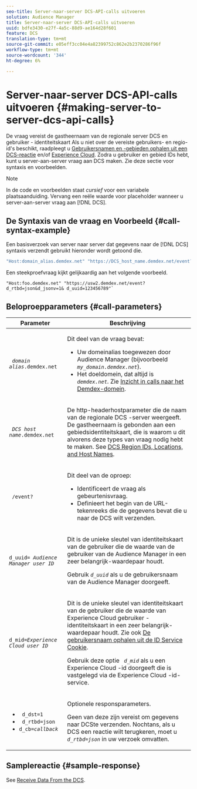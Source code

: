 ```yaml
---
seo-title: Server-naar-server DCS-API-calls uitvoeren
solution: Audience Manager
title: Server-naar-server DCS-API-calls uitvoeren
uuid: bdfe3430-e27f-4a5c-88d9-ae164d28f601
feature: DCS
translation-type: tm+mt
source-git-commit: e05eff3cc04e4a82399752c862e2b2370286f96f
workflow-type: tm+mt
source-wordcount: '344'
ht-degree: 6%

---
```



# Server-naar-server DCS-API-calls uitvoeren {#making-server-to-server-dcs-api-calls}

De vraag vereist de gastheernaam van de regionale server DCS en gebruiker - identiteitskaart Als u niet over de vereiste gebruikers- en regio-id&#39;s beschikt, raadpleegt u [Gebruikersnamen en -gebieden ophalen uit een DCS-reactie](/help/using/api/dcs-intro/dcs-s2s/dcs-aam-ids.md) en/of [Experience Cloud](/help/using/api/dcs-intro/dcs-s2s/dcs-mcid-ids.md). Zodra u gebruiker en gebied IDs hebt, kunt u server-aan-server vraag aan DCS maken. Zie deze sectie voor syntaxis en voorbeelden.

>[!NOTE]
>
>In de code en voorbeelden staat *cursief* voor een variabele plaatsaanduiding. Vervang een reële waarde voor placeholder wanneer u server-aan-server vraag aan [!DNL DCS].

## De Syntaxis van de vraag en Voorbeeld {#call-syntax-example}

Een basisverzoek van server naar server dat gegevens naar de [!DNL DCS] syntaxis verzendt gebruikt hieronder wordt getoond die.

```js
"Host:domain_alias.demdex.net" "https://DCS_host_name.demdex.net/event?d_rtbd=json&d_jsonv=1&d_uuid=userID
```

Een steekproefvraag kijkt gelijkaardig aan het volgende voorbeeld.

```
"Host:foo.demdex.net" "https://usw2.demdex.net/event?d_rtbd=json&d_jsonv=1& d_uuid=123456789"`
```

## Beloproepparameters {#call-parameters}

<table id="table_3AF4466009B64F0C9CBE7904A4096E0C"> 
 <thead> 
  <tr> 
   <th colname="col1" class="entry"> Parameter </th> 
   <th colname="col2" class="entry"> Beschrijving </th> 
  </tr> 
 </thead>
 <tbody> 
  <tr> 
   <td colname="col1"> <p><code> <i>domain alias</i>.demdex.net</code> </p> </td> 
   <td colname="col2"> <p>Dit deel van de vraag bevat: </p> <p> 
     <ul id="ul_3EDA9C7BA6794D06BCB07A75A9BD2372"> 
      <li id="li_74624CA78D6F4536A8164AE1FA1DECB9">Uw domeinalias toegewezen door <span class="keyword"> Audience Manager</span> (bijvoorbeeld <i><code> my_domain.demdex.net</code></i>). </li> 
      <li id="li_08ABE91CA247403AA480B3FB4BEF83BA">Het doeldomein, dat altijd is <i><code> demdex.net</code></i>. Zie <a href="../../../reference/demdex-calls.md">Inzicht in calls naar het Demdex-domein</a>. </li> 
     </ul> </p> </td> 
  </tr> 
  <tr> 
   <td colname="col1"> <p><code> <i>DCS host name</i>.demdex.net</code> </p> </td> 
   <td colname="col2"> <p>De http-headerhostparameter die de naam van de regionale <span class="wintitle"> DCS</span> -server weergeeft. De gastheernaam is gebonden aan een gebiedsidentiteitskaart, die is waarom u dit alvorens deze types van vraag nodig hebt te maken. See <a href="../../../api/dcs-intro/dcs-api-reference/dcs-regions.md"> DCS Region IDs, Locations, and Host Names</a>. </p> </td> 
  </tr> 
  <tr> 
   <td colname="col1"> <p><code> /event?</code> </p> </td> 
   <td colname="col2"> <p>Dit deel van de oproep: </p> <p> 
     <ul id="ul_6332444A305A4F12A7CBE471CA508516"> 
      <li id="li_1C5C111B2B0E4621B3FC0C20D6516041">Identificeert de vraag als gebeurtenisvraag. </li> 
      <li id="li_DBCE9B1C70604A629ECD7AC0A9052198">Definieert het begin van de URL-tekenreeks die de gegevens bevat die u naar de DCS wilt verzenden. </li> 
     </ul> </p> </td> 
  </tr> 
  <tr> 
   <td colname="col1"> <p><code>d_uuid= <i>Audience Manager user ID</i></code> </p> </td> 
   <td colname="col2"> <p>Dit is de unieke sleutel van identiteitskaart van de gebruiker die de waarde van de gebruiker van de <span class="keyword"> Audience Manager</span> in een zeer belangrijk-waardepaar houdt. </p> <p>Gebruik <code><i>d_uuid</i></code> als u de gebruikersnaam van de <span class="keyword"> Audience Manager</span> doorgeeft. </p> </td>
  </tr> 
  <tr> 
   <td colname="col1"> <p><code>d_mid=<i>Experience Cloud user ID</i></code> </p> </td> 
   <td colname="col2"> <p>Dit is de unieke sleutel van identiteitskaart van de gebruiker die de waarde van <span class="keyword"> Experience Cloud</span> gebruiker - identiteitskaart in een zeer belangrijk-waardepaar houdt. Zie ook <a href="../../../api/dcs-intro/dcs-s2s/dcs-mcid-ids.md#get-user-ids-from-service-cookie"> De gebruikersnaam ophalen uit de ID Service Cookie</a>. </p> <p>Gebruik deze optie <i><code> d_mid</code></i> als u een <span class="keyword"> Experience Cloud</span> -id doorgeeft die is vastgelegd via de <span class="keyword"> Experience Cloud</span> -id-service. </p> </td> 
  </tr> 
  <tr> 
   <td colname="col1"> <p> 
     <ul id="ul_36E2C1A0538D4D2C94DFC1335720A524"> 
      <li id="li_8902EED431CE4F0189A94868FA52DB1F"><code> d_dst=1</code> </li> 
      <li id="li_4B6B29499D444E31808DE0A9AA0442D0"><code> d_rtbd=json</code> </li> 
      <li id="li_3430CD0438604B83BE6437E6EC480816"><code>d_cb=<i>callback</i></code> </li> 
     </ul> </p> </td> 
   <td colname="col2"> <p>Optionele responsparameters. </p> <p> Geen van deze zijn vereist om gegevens naar <span class="wintitle"> DCS</span>te verzenden. Nochtans, als u <span class="wintitle"> DCS</span> een reactie wilt terugkeren, moet u <i><code> d_rtbd=json</code></i> in uw verzoek omvatten. </p> </td> 
  </tr> 
 </tbody> 
</table>

## Samplereactie {#sample-response}

See [Receive Data From the DCS](../../../api/dcs-intro/dcs-event-calls/dcs-url-receive.md).
